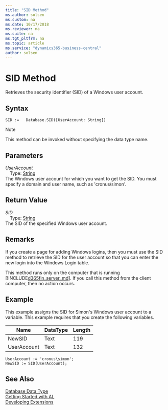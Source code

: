 ```yaml
---
title: "SID Method"
ms.author: solsen
ms.custom: na
ms.date: 10/17/2018
ms.reviewer: na
ms.suite: na
ms.tgt_pltfrm: na
ms.topic: article
ms.service: "dynamics365-business-central"
author: solsen
---
```

[//]: # (START>DO_NOT_EDIT)
[//]: # (IMPORTANT:Do not edit any of the content between here and the END>DO_NOT_EDIT.)
[//]: # (Any modifications should be made in the .xml files in the ModernDev repo.)
# SID Method
Retrieves the security identifier (SID) of a Windows user account.

## Syntax
```
SID :=   Database.SID([UserAccount: String])
```
> [!NOTE]  
> This method can be invoked without specifying the data type name.  
## Parameters
*UserAccount*  
&emsp;Type: [String](../string/string-data-type.md)  
The Windows user account for which you want to get the SID. You must specify a domain and user name, such as 'cronus\\simon'.  


## Return Value
*SID*  
&emsp;Type: [String](../string/string-data-type.md)  
The SID of the specified Windows user account.  


[//]: # (IMPORTANT: END>DO_NOT_EDIT)

## Remarks  
 If you create a page for adding Windows logins, then you must use the SID method to retrieve the SID for the user account so that you can enter the new login into the Windows Login table.  
  
 This method runs only on the computer that is running [!INCLUDE[d365fin_server_md](../includes/d365fin_server_md.md)]. If you call this method from the client computer, then no action occurs.  
  
## Example  
 This example assigns the SID for Simon's Windows user account to a variable. This example requires that you create the following variables.  
  
|Name|DataType|Length|  
|----------|--------------|------------|  
|NewSID|Text|119|  
|UserAccount|Text|132|  
  
```  
UserAccount := 'cronus\simon';  
NewSID := SID(UserAccount);  
```
## See Also
[Database Data Type](database-data-type.md)  
[Getting Started with AL](../devenv-get-started.md)  
[Developing Extensions](../devenv-dev-overview.md)